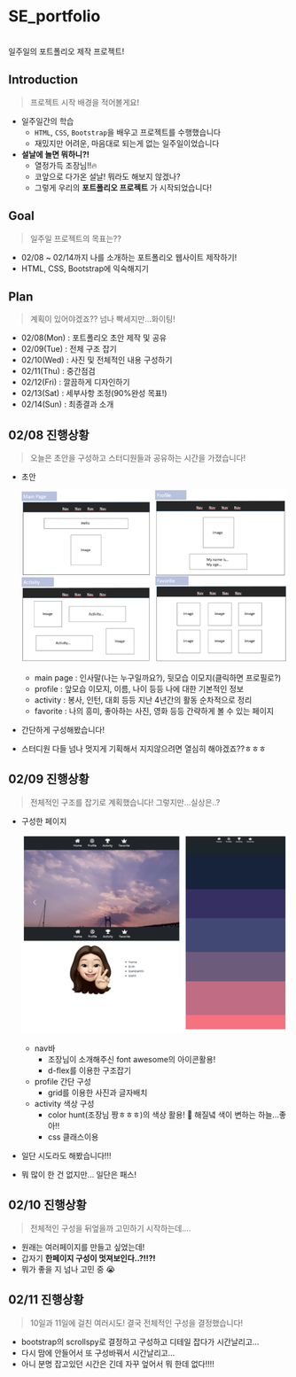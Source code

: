 # SE_portfolio
<br>
일주일의 포트폴리오 제작 프로젝트!

## Introduction
> 프로젝트 시작 배경을 적어볼게요!
- 일주일간의 학습
  - `HTML`, `CSS`, `Bootstrap`을 배우고 프로젝트를 수행했습니다
  - 재밌지만 어려운, 마음대로 되는게 없는 일주일이었습니다
- __설날에 놀면 뭐하니?!__
  - 열정가득 조장님!!:fire:
  - 코앞으로 다가온 설날! 뭐라도 해보지 않겠나?
  - 그렇게 우리의 __포트폴리오 프로젝트__ 가 시작되었습니다!
  
## Goal
> 일주일 프로젝트의 목표는??
- 02/08 ~ 02/14까지 나를 소개하는 포트폴리오 웹사이트 제작하기!
- HTML, CSS, Bootstrap에 익숙해지기

## Plan
> 계획이 있어야겠죠?? 
> 넘나 빡세지만...화이팅!
  - 02/08(Mon) : 포트폴리오 초안 제작 및 공유
  - 02/09(Tue) : 전체 구조 잡기
  - 02/10(Wed) : 사진 및 전체적인 내용 구성하기
  - 02/11(Thu) : 중간점검
  - 02/12(Fri) : 깔끔하게 디자인하기
  - 02/13(Sat) : 세부사항 조정(90%완성 목표!)
  - 02/14(Sun) : 최종결과 소개

## 02/08 진행상황
> 오늘은 초안을 구성하고 스터디원들과 공유하는 시간을 가졌습니다!
- 초안

  ![](image.png)
  - main page : 인사말(나는 누구일까요?), 뒷모습 이모지(클릭하면 프로필로?)
  - profile : 앞모습 이모지, 이름, 나이 등등 나에 대한 기본적인 정보
  - activity : 봉사, 인턴, 대회 등등 지난 4년간의 활동 순차적으로 정리
  - favorite : 나의 흥미, 좋아하는 사진, 영화 등등 간략하게 볼 수 있는 페이지
- 간단하게 구성해봤습니다!
- 스터디원 다들 넘나 멋지게 기획해서 지지않으려면 열심히 해야겠죠??ㅎㅎㅎ

## 02/09 진행상황
> 전체적인 구조를 잡기로 계획했습니다! 그렇지만...실상은..?
- 구성한 페이지

  ![](02_09_page.png)
  - nav바
    - 조장님이 소개해주신 font awesome의 아이콘활용!
    - d-flex를 이용한 구조잡기
  - profile 간단 구성
    - grid를 이용한 사진과 글자배치
  - activity 색상 구성
    - color hunt(조장님 짱ㅎㅎㅎ)의 색상 활용! :city_sunset: 해질녘 색이 변하는 하늘...좋아!!
    - css 클래스이용
- 일단 시도라도 해봤습니다!!!
- 뭐 많이 한 건 없지만... 일단은 패스!

## 02/10 진행상황
> 전체적인 구성을 뒤엎을까 고민하기 시작하는데....
- 원래는 여러페이지를 만들고 싶었는데!
- 갑자기 __한페이지 구성이 멋져보인다..?!!?!__
- 뭐가 좋을 지 넘나 고민 중 :sob:

## 02/11 진행상황
> 10일과 11일에 걸친 여러시도! 결국 전체적인 구성을 결정했습니다!
- bootstrap의 scrollspy로 결정하고 구성하고 디테일 잡다가 시간날리고...
- 다시 맘에 안들어서 또 구성바꿔서 시간날리고...
- 아니 분명 잡고있던 시간은 긴데 자꾸 엎어서 뭐 한데 없다!!!!

